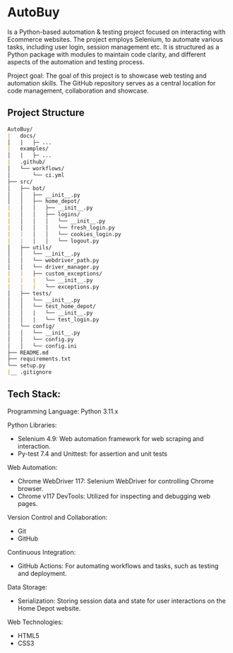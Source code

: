 # AutoBuy
Is a Python-based automation & testing project focused on interacting with Ecommerce websites. The project employs Selenium, to automate various tasks, including user login, session management etc. It is structured as a Python package with modules to maintain code clarity, and different aspects of the automation and testing process.


Project goal: The goal of this project is to showcase web testing and automation skills. The GitHub repository serves as a central location for code management, collaboration and showcase.


## Project Structure
```markdown
AutoBuy/
|   docs/
│   |   ├─ ...
|   examples/
│   |   ├─ ...
|   .github/
│   └── workflows/
│       └── ci.yml
├── src/
│   ├── bot/
│   │   ├── __init__.py
│   │   ├── home_depot/
|   │   │   ├── __init__.py
|   │   │   ├── logins/
|   │   │   │   └── __init__.py
|   │   │   │   └── fresh_login.py
|   |   │   │   └── cookies_login.py
|   |   │   │   └── logout.py
│   ├── utils/
│   │   └── __init__.py
│   │   └── webdriver_path.py
│   │   └── driver_manager.py
|   |   ├── custom_exceptions/
|   |   |   └── __init__.py
|   |   |   └── exceptions.py
│   ├── tests/
│   │   └── __init__.py
│   │   └── test_home_depot/
│   │   |   └── __init__.py
│   │   |   └── test_login.py
│   └── config/
│   │   └── __init__.py
│   │   └── config.py
│   │   └── config.ini
├── README.md
├── requirements.txt
└── setup.py
|__ .gitignore
```


## Tech Stack:
Programming Language: Python 3.11.x

Python Libraries:
- Selenium 4.9: Web automation framework for web scraping and interaction.
- Py-test 7.4 and Unittest: for assertion and unit tests

Web Automation:
- Chrome WebDriver 117: Selenium WebDriver for controlling Chrome browser.
- Chrome v117 DevTools: Utilized for inspecting and debugging web pages.

Version Control and Collaboration:
- Git
- GitHub

Continuous Integration:
- GitHub Actions: For automating workflows and tasks, such as testing and deployment.

Data Storage:
- Serialization: Storing session data and state for user interactions on the Home Depot website.

Web Technologies:
- HTML5
- CSS3


## 